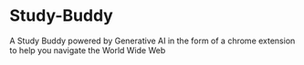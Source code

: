 # Study-Buddy
A Study Buddy powered by Generative AI in the form of a chrome extension to help you navigate the World Wide Web
